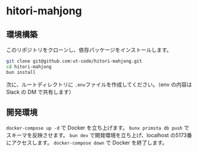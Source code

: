 # hitori-mahjong

## 環境構築

このリポジトリをクローンし、依存パッケージをインストールします。

```sh
git clone git@github.com:ut-code/hitori-mahjong.git
cd hitori-mahjong
bun install
```

次に、ルートディレクトリに `.env`ファイルを作成してください。（env の内容は Slack の DM で共有します）

## 開発環境
`docker-compose up -d` で Docker を立ち上げます。
`bunx primsta db push` でスキーマを反映させます。
`bun dev` で開発環境を立ち上げ、localhost の5173番にアクセスします。
`docker-compose down` で Docker を終了します。
